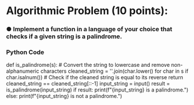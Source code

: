 # Algorithmic Problem (10 points):

### ● Implement a function in a language of your choice that checks if a given string is a palindrome.

### Python Code

def is_palindrome(s):
    # Convert the string to lowercase and remove non-alphanumeric characters
    cleaned_string = ''.join(char.lower() for char in s if char.isalnum())
    # Check if the cleaned string is equal to its reverse
    return cleaned_string == cleaned_string[::-1]
input_string = input()
result = is_palindrome(input_string)
if result:
    print(f"{input_string} is a palindrome.")
else:
    print(f"{input_string} is not a palindrome.")

